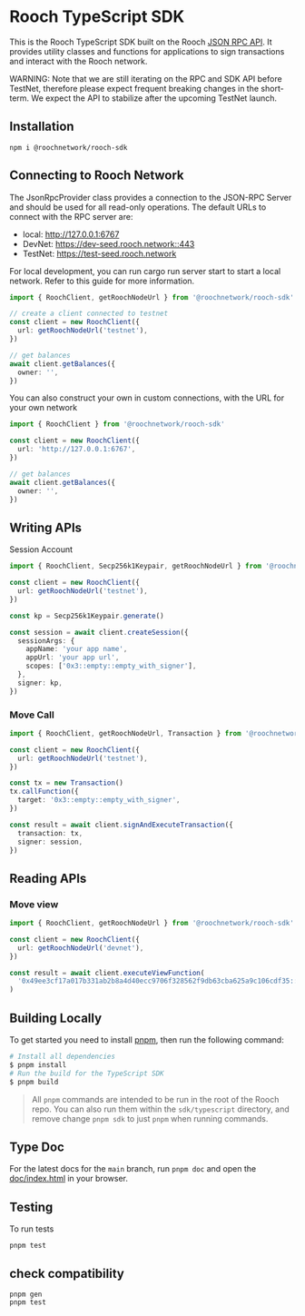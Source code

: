 # Rooch TypeScript SDK

This is the Rooch TypeScript SDK built on the Rooch [JSON RPC API](https://github.com/rooch-network/rooch/blob/main/crates/rooch-open-rpc-spec/schemas/openrpc.json). It provides utility classes and functions for applications to sign transactions and interact with the Rooch network.

WARNING: Note that we are still iterating on the RPC and SDK API before TestNet, therefore please expect frequent breaking changes in the short-term. We expect the API to stabilize after the upcoming TestNet launch.

## Installation

```shell
npm i @roochnetwork/rooch-sdk
```

## Connecting to Rooch Network

The JsonRpcProvider class provides a connection to the JSON-RPC Server and should be used for all read-only operations. The default URLs to connect with the RPC server are:

- local: http://127.0.0.1:6767
- DevNet: https://dev-seed.rooch.network::443
- TestNet: https://test-seed.rooch.network

For local development, you can run cargo run server start to start a local network. Refer to this guide for more information.

```typescript
import { RoochClient, getRoochNodeUrl } from '@roochnetwork/rooch-sdk'

// create a client connected to testnet
const client = new RoochClient({
  url: getRoochNodeUrl('testnet'),
})

// get balances
await client.getBalances({
  owner: '',
})
```

You can also construct your own in custom connections, with the URL for your own network

```typescript
import { RoochClient } from '@roochnetwork/rooch-sdk'

const client = new RoochClient({
  url: 'http://127.0.0.1:6767',
})

// get balances
await client.getBalances({
  owner: '',
})
```

## Writing APIs

Session Account

```typescript
import { RoochClient, Secp256k1Keypair, getRoochNodeUrl } from '@roochnetwork/rooch-sdk'

const client = new RoochClient({
  url: getRoochNodeUrl('testnet'),
})

const kp = Secp256k1Keypair.generate()

const session = await client.createSession({
  sessionArgs: {
    appName: 'your app name',
    appUrl: 'your app url',
    scopes: ['0x3::empty::empty_with_signer'],
  },
  signer: kp,
})
```

### Move Call

```typescript
import { RoochClient, getRoochNodeUrl, Transaction } from '@roochnetwork/rooch-sdk'

const client = new RoochClient({
  url: getRoochNodeUrl('testnet'),
})

const tx = new Transaction()
tx.callFunction({
  target: '0x3::empty::empty_with_signer',
})

const result = await client.signAndExecuteTransaction({
  transaction: tx,
  signer: session,
})
```

## Reading APIs

### Move view

```typescript
import { RoochClient, getRoochNodeUrl } from '@roochnetwork/rooch-sdk'

const client = new RoochClient({
  url: getRoochNodeUrl('devnet'),
})

const result = await client.executeViewFunction(
  '0x49ee3cf17a017b331ab2b8a4d40ecc9706f328562f9db63cba625a9c106cdf35::counter::view',
)
```

## Building Locally

To get started you need to install [pnpm](https://pnpm.io/), then run the following command:

```bash
# Install all dependencies
$ pnpm install
# Run the build for the TypeScript SDK
$ pnpm build
```

> All `pnpm` commands are intended to be run in the root of the Rooch repo. You can also run them within the `sdk/typescript` directory, and remove change `pnpm sdk` to just `pnpm` when running commands.

## Type Doc

For the latest docs for the `main` branch, run `pnpm doc` and open the [doc/index.html](doc/index.html) in your browser.

## Testing

To run tests

```
pnpm test
```

## check compatibility

```
pnpm gen
pnpm test
```
